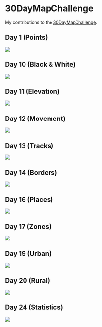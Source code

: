 # 30DayMapChallenge

My contributions to the [30DayMapChallenge](https://twitter.com/hashtag/30daymapchallenge?lang=en).

## Day 1 (Points)

![](graphs/day01.png)

## Day 10 (Black & White)

![](graphs/day10.png)

## Day 11 (Elevation)

![](graphs/day11.png)

## Day 12 (Movement)

![](graphs/day12.png)

## Day 13 (Tracks)

![](graphs/day13.png)

## Day 14 (Borders)

![](graphs/day14.png)

## Day 16 (Places)

![](graphs/day16.png)

## Day 17 (Zones)

![](graphs/day17.png)

## Day 19 (Urban)

![](graphs/day19.png)

## Day 20 (Rural)

![](graphs/day20.png)

## Day 24 (Statistics)

![](graphs/day24.png)
